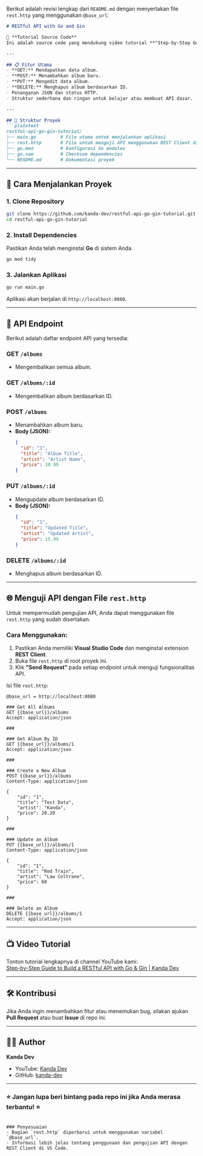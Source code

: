 Berikut adalah revisi lengkap dari `README.md` dengan menyertakan file `rest.http` yang menggunakan `@base_url`:  

```markdown
# RESTful API with Go and Gin

🚀 **Tutorial Source Code**  
Ini adalah source code yang mendukung video tutorial **"Step-by-Step Guide to Build a RESTful API with Go & Gin"** di channel [Kanda Dev](https://www.youtube.com/@KandaDev). Dalam tutorial ini, Anda akan mempelajari cara membuat RESTful API menggunakan **Go** dan **Gin framework**.  

---

## 📋 Fitur Utama
- **GET:** Mendapatkan data album.
- **POST:** Menambahkan album baru.
- **PUT:** Mengedit data album.
- **DELETE:** Menghapus album berdasarkan ID.
- Penanganan JSON dan status HTTP.
- Struktur sederhana dan ringan untuk belajar atau membuat API dasar.

---

## 📂 Struktur Proyek
```plaintext
restful-api-go-gin-tutorial/
├── main.go         # File utama untuk menjalankan aplikasi
├── rest.http       # File untuk menguji API menggunakan REST Client di VS Code
├── go.mod          # Konfigurasi Go modules
├── go.sum          # Checksum dependencies
└── README.md       # Dokumentasi proyek
```

---

## 🔧 Cara Menjalankan Proyek

### 1. Clone Repository
```bash
git clone https://github.com/kanda-dev/restful-api-go-gin-tutorial.git
cd restful-api-go-gin-tutorial
```

### 2. Install Dependencies
Pastikan Anda telah menginstal **Go** di sistem Anda.  
```bash
go mod tidy
```

### 3. Jalankan Aplikasi
```bash
go run main.go
```

Aplikasi akan berjalan di `http://localhost:8080`.

---

## 📖 API Endpoint
Berikut adalah daftar endpoint API yang tersedia:  

### **GET** `/albums`
- Mengembalikan semua album.  

### **GET** `/albums/:id`
- Mengembalikan album berdasarkan ID.  

### **POST** `/albums`
- Menambahkan album baru.  
- **Body (JSON):**
  ```json
  {
    "id": "1",
    "title": "Album Title",
    "artist": "Artist Name",
    "price": 10.99
  }
  ```

### **PUT** `/albums/:id`
- Mengupdate album berdasarkan ID.  
- **Body (JSON):**
  ```json
  {
    "id": "1",
    "title": "Updated Title",
    "artist": "Updated Artist",
    "price": 15.99
  }
  ```

### **DELETE** `/albums/:id`
- Menghapus album berdasarkan ID.

---

## 🌐 Menguji API dengan File `rest.http`
Untuk mempermudah pengujian API, Anda dapat menggunakan file `rest.http` yang sudah disertakan.  

### Cara Menggunakan:
1. Pastikan Anda memiliki **Visual Studio Code** dan menginstal extension **REST Client**.
2. Buka file `rest.http` di root proyek ini.
3. Klik **"Send Request"** pada setiap endpoint untuk menguji fungsionalitas API.

Isi file `rest.http`:
```http
@base_url = http://localhost:8080

### Get All Albums
GET {{base_url}}/albums
Accept: application/json

###

### Get Album By ID
GET {{base_url}}/albums/1
Accept: application/json

###

### Create a New Album
POST {{base_url}}/albums
Content-Type: application/json

{
    "id": "1",
    "title": "Test Data",
    "artist": "Kanda",
    "price": 20.20
}

###

### Update an Album
PUT {{base_url}}/albums/1
Content-Type: application/json

{
    "id": "1",
    "title": "Red Train",
    "artist": "Law Coltrane",
    "price": 60
}

###

### Delete an Album
DELETE {{base_url}}/albums/1
Accept: application/json
```

---

## 📺 Video Tutorial
Tonton tutorial lengkapnya di channel YouTube kami:  
[Step-by-Step Guide to Build a RESTful API with Go & Gin | Kanda Dev](https://www.youtube.com/@KandaDev)

---

## 🛠️ Kontribusi
Jika Anda ingin menambahkan fitur atau menemukan bug, silakan ajukan **Pull Request** atau buat **Issue** di repo ini. 

---

## 🧑‍💻 Author
**Kanda Dev**  
- YouTube: [Kanda Dev](https://www.youtube.com/@KandaDev)  
- GitHub: [kanda-dev](https://github.com/kanda-dev)  

---

### ⭐ Jangan lupa beri bintang pada repo ini jika Anda merasa terbantu! ⭐
```

### Penyesuaian
- Bagian `rest.http` diperbarui untuk menggunakan variabel `@base_url`.
- Informasi lebih jelas tentang penggunaan dan pengujian API dengan REST Client di VS Code.